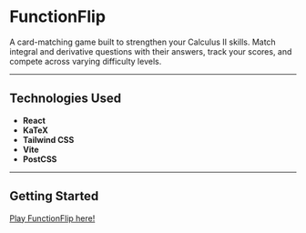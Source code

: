 # FunctionFlip

A card-matching game built to strengthen your Calculus II skills. Match integral and derivative questions with their answers, track your scores, and compete across varying difficulty levels.

---

## Technologies Used

- **React**
- **KaTeX**
- **Tailwind CSS**
- **Vite**
- **PostCSS**

---

## Getting Started

[Play FunctionFlip here!](https://functionflip.netlify.app)

